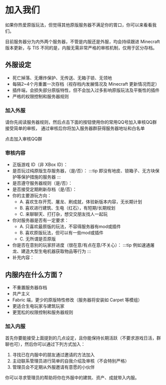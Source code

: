 # 加入我们

如果你热爱原版玩法，但觉得其他原版服务器不满足你的胃口，你可以来看看我们。

目前服务器分为内外两个服务器，不管是内服还是外服，均会持续跟进 Minecraft 版本更新，与
TIS 不同的是，内服无需非常严格的审核机制，仅用于区分存档。

## 外服设定

- 死亡掉落、无爆炸保护、无传送、无箱子锁、无领地
- 每隔2~4个月重置一次存档（视存档内发展情况及 Minecraft 更新情况而定）
- 插件端，会损失部分原版特性，但不会加入过多影响原版玩法及平衡性的插件
- 严格的权限控制和服务器规则

### 加入外服

请你先阅读服务器规则，然后点击下面的按钮使用你的常用QQ号加入审核QQ群接受简单的审核，
通过审核后你将加入服务器群获得服务器地址和白名单

<h-button href="">点击加入审核QQ群</h-button>

### 审核内容

- 正版游戏 ID（非 XBox ID）：
- 是否玩过纯原版生存服务器，（是/否）：
  :::tip
  即没有地皮、锁箱子、无方块保护等保护措施的服务器
  :::
- 是否遵守服务器规则（是/否）：
- 是否接受定期刷新存档（是/否）：
- 你的主要游玩方向：
  - A. 喜欢生存开荒、屠龙、刷成就，体验新版本内容，无长期计划
  - B. 喜欢进行建筑、生电（红石），有短期/长期规划
  - C. 来聊聊天、打打杂，想交交朋友找人一起玩
- 你对服务器是否有一定要求：
  - A. 只喜欢最原版的玩法，不容得服务器有mod或插件
  - B. 喜欢原版玩法，但可以有一些mod或插件
  - C. 无所谓是否原版
- 你是否在意别的玩家肝进度（很在意/有点在意/不关心）：
  :::tip
  例如速通屠龙、建造大型生电机器获取物品等行为
  :::
- 补充内容：

## 内服内在什么方面？

- 不重置服务器存档
- 共产主义
- Fabric 端，更少的原版特性修改（服务器将安装如 Carpet 等模组）
- 更适合生电玩家与建筑玩家
- 更宽松的权限控制和服务器规则

### 加入内服

首先你要能接受上面提到的几点设定，且你能保持长期活跃（不要求游戏日活，群聊也可），然后你可以通过下列方式加入：

1. 寻找已在内服中的朋友通过邀请的方法加入
2. 主动联系管理员进行简单的自我介绍及审核（不会特别严格）
3. 管理员会不定期从外服邀请有意愿的小伙伴

你可以寻求管理员的帮助将你在外服中的建筑、资产、成就带入内服。
